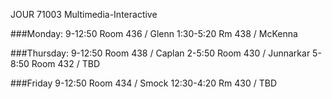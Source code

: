 
JOUR 71003
Multimedia-Interactive

###Monday:
9-12:50  Room 436 / Glenn
1:30-5:20  Rm 438 / McKenna

###Thursday:
9-12:50  Room 438 / Caplan
2-5:50   Room 430 / Junnarkar
5-8:50   Room 432 / TBD

###Friday 
9-12:50  Room 434 / Smock
12:30-4:20 Rm 430 / TBD



